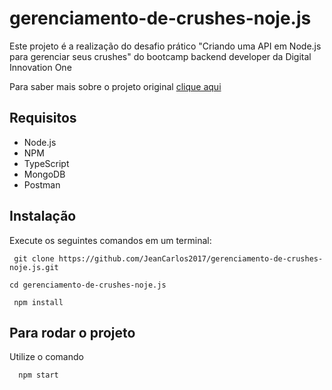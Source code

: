 # gerenciamento-de-crushes-noje.js
Este projeto é a realização do desafio prático "Criando uma API em Node.js para gerenciar seus crushes" do bootcamp backend developer da Digital Innovation One

Para saber mais sobre o projeto original [clique aqui](https://github.com/jakeliny/NodeJS_DigitalInnovationOne)

## Requisitos
<ul>
 <li> Node.js</li>
 <li> NPM</li>
 <li> TypeScript</li>
 <li> MongoDB</li>
 <li> Postman</li>
</ul>

## Instalação
Execute os seguintes comandos em um terminal:

````
 git clone https://github.com/JeanCarlos2017/gerenciamento-de-crushes-noje.js.git
````
```` 
cd gerenciamento-de-crushes-noje.js
````
````
 npm install
````

## Para rodar o projeto
Utilize o comando 
 ````
   npm start
````
